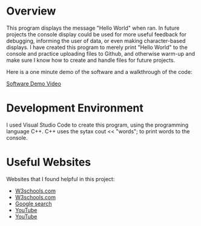 # Overview

This program displays the message "Hello World" when ran. In future projects the console display could be used for more useful feedback for debugging, informing the user of data, or even making character-based displays. I have created this program to merely print "Hello World" to the console and practice uploading files to Github, and otherwise warm-up and make sure I know how to create and handle files for future projects.

Here is a one minute demo of the software and a walkthrough of the code:

[Software Demo Video](https://youtu.be/NhMWfsojnf8)

# Development Environment

I used Visual Studio Code to create this program, using the programming language C++.
C++ uses the sytax cout << "words"; to print words to the console.

# Useful Websites

Websites that I found helpful in this project:
* [W3schools.com](https://www.w3schools.com/cpp/cpp_output.asp)
* [W3schools.com](https://www.w3schools.com/cpp/cpp_new_lines.asp)
* [Google search](https://www.google.com/search?q=file+extensions+for+C%2B%2B&sourceid=opera&ie=UTF-8&oe=UTF-8)
* [YouTube](https://www.youtube.com/watch?v=S33SNjGyVN0)
* [YouTube](https://www.youtube.com/watch?v=w49C3SdXshU)